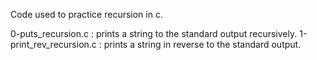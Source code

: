 Code used to practice recursion in c.

0-puts_recursion.c : prints a string to the standard output recursively.
1-print_rev_recursion.c : prints a string in reverse to the standard output.
